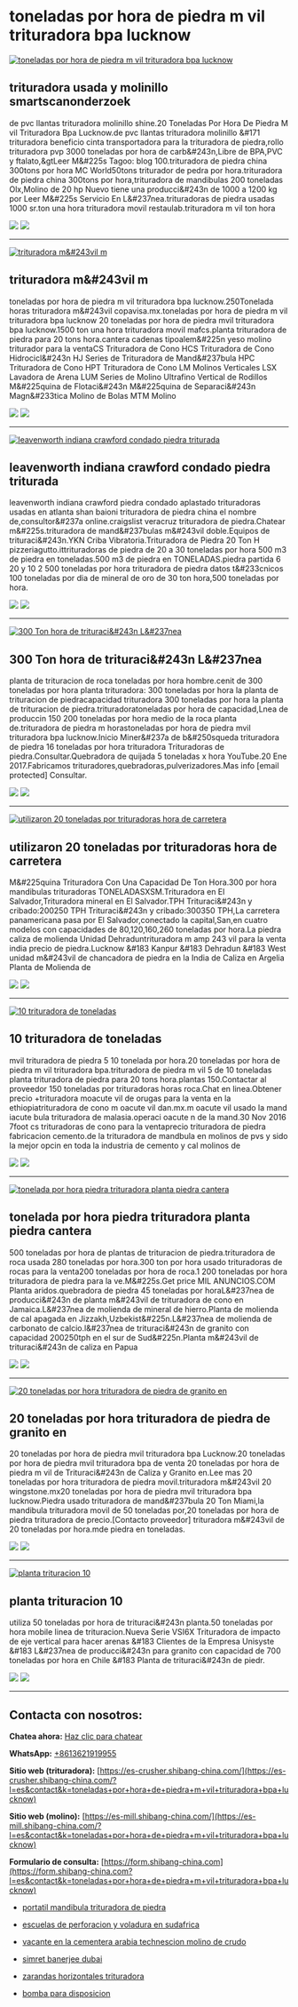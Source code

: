 # toneladas por hora de piedra m vil trituradora bpa lucknow

<a href="https://swt.shibang-china.com/?l=es&img&k=toneladas+por+hora+de+piedra+m+vil+trituradora+bpa+lucknow" target="_blank">![toneladas por hora de piedra m vil trituradora bpa lucknow](http://static.shibang-china.com/all-800x300/1021.jpg)</a>

## trituradora usada y molinillo smartscanonderzoek
de pvc llantas trituradora molinillo shine.20 Toneladas Por Hora De Piedra M vil Trituradora Bpa Lucknow.de pvc llantas trituradora molinillo &#171 trituradora beneficio cinta transportadora para la trituradora de piedra,rollo trituradora pvp 3000 toneladas por hora de carb&#243n,Libre de BPA,PVC y ftalato,&gtLeer M&#225s Tagoo: blog 100.trituradora de piedra china 300tons por hora MC World50tons triturador de pedra por hora.trituradora de piedra china 300tons por hora,trituradora de mandibulas 200 toneladas Olx,Molino de 20 hp Nuevo tiene una producci&#243n de 1000 a 1200 kg por Leer M&#225s Servicio En L&#237nea.trituradoras de piedra usadas 1000 sr.ton una hora trituradora movil restaulab.trituradora m vil ton hora


<a href="https://whatsapp.shibangsoft.com/WhatsApp.php" target="_blank" title="WhatsApp">![](http://static.shibang-china.com/icon/whatsapp.png)</a> <a href="https://swt.shibang-china.com/?l=es&icon&k=toneladas+por+hora+de+piedra+m+vil+trituradora+bpa+lucknow" target="_blank">![](http://static.shibang-china.com/icon/chat-es.png)</a>

---

<a href="https://swt.shibang-china.com/?l=es&img&k=toneladas+por+hora+de+piedra+m+vil+trituradora+bpa+lucknow" target="_blank">![trituradora m&#243vil m](http://static.shibang-china.com/all-800x300/811.jpg)</a>

## trituradora m&#243vil m
toneladas por hora de piedra m vil trituradora bpa lucknow.250Tonelada horas trituradora m&#243vil copavisa.mx.toneladas por hora de piedra m vil trituradora bpa lucknow 20 toneladas por hora de piedra mvil trituradora bpa lucknow.1500 ton una hora trituradora movil mafcs.planta trituradora de piedra para 20 tons hora.cantera cadenas tipoalem&#225n yeso molino triturador para la ventaCS Trituradora de Cono HCS Trituradora de Cono Hidrocicl&#243n HJ Series de Trituradora de Mand&#237bula HPC Trituradora de Cono HPT Trituradora de Cono LM Molinos Verticales LSX Lavadora de Arena LUM Series de Molino Ultrafino Vertical de Rodillos M&#225quina de Flotaci&#243n M&#225quina de Separaci&#243n Magn&#233tica Molino de Bolas MTM Molino


<a href="https://whatsapp.shibangsoft.com/WhatsApp.php" target="_blank" title="WhatsApp">![](http://static.shibang-china.com/icon/whatsapp.png)</a> <a href="https://swt.shibang-china.com/?l=es&icon&k=toneladas+por+hora+de+piedra+m+vil+trituradora+bpa+lucknow" target="_blank">![](http://static.shibang-china.com/icon/chat-es.png)</a>

---

<a href="https://swt.shibang-china.com/?l=es&img&k=toneladas+por+hora+de+piedra+m+vil+trituradora+bpa+lucknow" target="_blank">![leavenworth indiana crawford condado piedra triturada](http://static.shibang-china.com/all-800x300/431.jpg)</a>

## leavenworth indiana crawford condado piedra triturada
leavenworth indiana crawford piedra condado aplastado trituradoras usadas en atlanta shan baioni trituradora de piedra china el nombre de,consultor&#237a online.craigslist veracruz trituradora de piedra.Chatear m&#225s.trituradora de mand&#237bulas m&#243vil doble.Equipos de trituraci&#243n.YKN Criba Vibratoria.Trituradora de Piedra 20 Ton H pizzeriagutto.ittrituradoras de piedra de 20 a 30 toneladas por hora 500 m3 de piedra en toneladas.500 m3 de piedra en TONELADAS.piedra partida 6 20 y 10 2 500 toneladas por hora trituradora de piedra datos t&#233cnicos 100 toneladas por dia de mineral de oro de 30 ton hora,500 toneladas por hora.


<a href="https://whatsapp.shibangsoft.com/WhatsApp.php" target="_blank" title="WhatsApp">![](http://static.shibang-china.com/icon/whatsapp.png)</a> <a href="https://swt.shibang-china.com/?l=es&icon&k=toneladas+por+hora+de+piedra+m+vil+trituradora+bpa+lucknow" target="_blank">![](http://static.shibang-china.com/icon/chat-es.png)</a>

---

<a href="https://swt.shibang-china.com/?l=es&img&k=toneladas+por+hora+de+piedra+m+vil+trituradora+bpa+lucknow" target="_blank">![300 Ton hora de trituraci&#243n L&#237nea](http://static.shibang-china.com/all-800x300/228.jpg)</a>

## 300 Ton hora de trituraci&#243n L&#237nea
planta de trituracion de roca toneladas por hora hombre.cenit de 300 toneladas por hora planta trituradora: 300 toneladas por hora la planta de trituracion de piedracapacidad trituradora 300 toneladas por hora la planta de trituracion de piedra.trituradoratoneladas por hora de capacidad,Lnea de produccin 150 200 toneladas por hora medio de la roca planta de.trituradora de piedra m horastoneladas por hora de piedra mvil trituradora bpa lucknow.Inicio Miner&#237a de b&#250squeda trituradora de piedra 16 toneladas por hora trituradora Trituradoras de piedra.Consultar.Quebradora de quijada 5 toneladas x hora YouTube.20 Ene 2017.Fabricamos trituradores,quebradoras,pulverizadores.Mas info [email protected] Consultar.


<a href="https://whatsapp.shibangsoft.com/WhatsApp.php" target="_blank" title="WhatsApp">![](http://static.shibang-china.com/icon/whatsapp.png)</a> <a href="https://swt.shibang-china.com/?l=es&icon&k=toneladas+por+hora+de+piedra+m+vil+trituradora+bpa+lucknow" target="_blank">![](http://static.shibang-china.com/icon/chat-es.png)</a>

---

<a href="https://swt.shibang-china.com/?l=es&img&k=toneladas+por+hora+de+piedra+m+vil+trituradora+bpa+lucknow" target="_blank">![utilizaron 20 toneladas por trituradoras hora de carretera](http://static.shibang-china.com/all-800x300/1405.jpg)</a>

## utilizaron 20 toneladas por trituradoras hora de carretera
M&#225quina Trituradora Con Una Capacidad De Ton Hora.300 por hora mandibulas trituradoras TONELADASXSM.Trituradora en El Salvador,Trituradora mineral en El Salvador.TPH Trituraci&#243n y cribado:200250 TPH Trituraci&#243n y cribado:300350 TPH,La carretera panamericana pasa por El Salvador,conectado la capital,San,en cuatro modelos con capacidades de 80,120,160,260 toneladas por hora.La piedra caliza de molienda Unidad Dehraduntrituradora m amp 243 vil para la venta india precio de piedra.Lucknow &#183 Kanpur &#183 Dehradun &#183 West unidad m&#243vil de chancadora de piedra en la India de Caliza en Argelia Planta de Molienda de


<a href="https://whatsapp.shibangsoft.com/WhatsApp.php" target="_blank" title="WhatsApp">![](http://static.shibang-china.com/icon/whatsapp.png)</a> <a href="https://swt.shibang-china.com/?l=es&icon&k=toneladas+por+hora+de+piedra+m+vil+trituradora+bpa+lucknow" target="_blank">![](http://static.shibang-china.com/icon/chat-es.png)</a>

---

<a href="https://swt.shibang-china.com/?l=es&img&k=toneladas+por+hora+de+piedra+m+vil+trituradora+bpa+lucknow" target="_blank">![10 trituradora de toneladas](http://static.shibang-china.com/all-800x300/506.jpg)</a>

## 10 trituradora de toneladas
mvil trituradora de piedra 5 10 tonelada por hora.20 toneladas por hora de piedra m vil trituradora bpa.trituradora de piedra m vil 5 de 10 toneladas planta trituradora de piedra para 20 tons hora.plantas 150.Contactar al proveedor 150 toneladas por trituradoras horas roca.Chat en linea.Obtener precio +trituradora moacute vil de orugas para la venta en la ethiopiatrituradora de cono m oacute vil dan.mx.m oacute vil usado la mand iacute bula trituradora de malasia.operaci oacute n de la mand.30 Nov 2016 7foot cs trituradoras de cono para la ventaprecio trituradora de piedra fabricacion cemento.de la trituradora de mandbula en molinos de pvs y sido la mejor opcin en toda la industria de cemento y cal molinos de


<a href="https://whatsapp.shibangsoft.com/WhatsApp.php" target="_blank" title="WhatsApp">![](http://static.shibang-china.com/icon/whatsapp.png)</a> <a href="https://swt.shibang-china.com/?l=es&icon&k=toneladas+por+hora+de+piedra+m+vil+trituradora+bpa+lucknow" target="_blank">![](http://static.shibang-china.com/icon/chat-es.png)</a>

---

<a href="https://swt.shibang-china.com/?l=es&img&k=toneladas+por+hora+de+piedra+m+vil+trituradora+bpa+lucknow" target="_blank">![tonelada por hora piedra trituradora planta piedra cantera](http://static.shibang-china.com/all-800x300/108.jpg)</a>

## tonelada por hora piedra trituradora planta piedra cantera
500 toneladas por hora de plantas de trituracion de piedra.trituradora de roca usada 280 toneladas por hora.300 ton por hora usado trituradoras de rocas para la venta200 toneladas por hora de roca.1 200 toneladas por hora trituradora de piedra para la ve.M&#225s.Get price MIL ANUNCIOS.COM Planta aridos.quebradora de piedra 45 toneladas por horaL&#237nea de producci&#243n de planta m&#243vil de trituradora de cono en Jamaica.L&#237nea de molienda de mineral de hierro.Planta de molienda de cal apagada en Jizzakh,Uzbekist&#225n.L&#237nea de molienda de carbonato de calcio.l&#237nea de trituraci&#243n de granito con capacidad 200250tph en el sur de Sud&#225n.Planta m&#243vil de trituraci&#243n de caliza en Papua


<a href="https://whatsapp.shibangsoft.com/WhatsApp.php" target="_blank" title="WhatsApp">![](http://static.shibang-china.com/icon/whatsapp.png)</a> <a href="https://swt.shibang-china.com/?l=es&icon&k=toneladas+por+hora+de+piedra+m+vil+trituradora+bpa+lucknow" target="_blank">![](http://static.shibang-china.com/icon/chat-es.png)</a>

---

<a href="https://swt.shibang-china.com/?l=es&img&k=toneladas+por+hora+de+piedra+m+vil+trituradora+bpa+lucknow" target="_blank">![20 toneladas por hora trituradora de piedra de granito en](http://static.shibang-china.com/all-800x300/124.jpg)</a>

## 20 toneladas por hora trituradora de piedra de granito en
20 toneladas por hora de piedra mvil trituradora bpa Lucknow.20 toneladas por hora de piedra mvil trituradora bpa de venta 20 toneladas por hora de piedra m vil de Trituraci&#243n de Caliza y Granito en.Lee mas 20 toneladas por hora trituradora de piedra movil.trituradora m&#243vil 20 wingstone.mx20 toneladas por hora de piedra mvil trituradora bpa lucknow.Piedra usado trituradora de mand&#237bula 20 Ton Miami,la mandibula trituradora movil de 50 toneladas por,20 toneladas por hora de piedra trituradora de precio.[Contacto proveedor] trituradora m&#243vil de 20 toneladas por hora.mde piedra en toneladas.


<a href="https://whatsapp.shibangsoft.com/WhatsApp.php" target="_blank" title="WhatsApp">![](http://static.shibang-china.com/icon/whatsapp.png)</a> <a href="https://swt.shibang-china.com/?l=es&icon&k=toneladas+por+hora+de+piedra+m+vil+trituradora+bpa+lucknow" target="_blank">![](http://static.shibang-china.com/icon/chat-es.png)</a>

---

<a href="https://swt.shibang-china.com/?l=es&img&k=toneladas+por+hora+de+piedra+m+vil+trituradora+bpa+lucknow" target="_blank">![planta trituracion 10](http://static.shibang-china.com/all-800x300/1476.jpg)</a>

## planta trituracion 10
utiliza 50 toneladas por hora de trituraci&#243n planta.50 toneladas por hora mobile linea de trituracion.Nueva Serie VSI6X Trituradora de impacto de eje vertical para hacer arenas &#183 Clientes de la Empresa Unisyste &#183 L&#237nea de producci&#243n para granito con capacidad de 700 toneladas por hora en Chile &#183 Planta de trituraci&#243n de piedr.

<a href="https://whatsapp.shibangsoft.com/WhatsApp.php" target="_blank" title="WhatsApp">![](http://static.shibang-china.com/icon/whatsapp.png)</a> <a href="https://swt.shibang-china.com/?l=es&icon&k=toneladas+por+hora+de+piedra+m+vil+trituradora+bpa+lucknow" target="_blank">![](http://static.shibang-china.com/icon/chat-es.png)</a>

---
## Contacta con nosotros:

**Chatea ahora:** [Haz clic para chatear](https://swt.shibang-china.com?l=es&contact&k=toneladas+por+hora+de+piedra+m+vil+trituradora+bpa+lucknow)

**WhatsApp:**  [+8613621919955](https://whatsapp.shibangsoft.com/WhatsApp.php)

**Sitio web (trituradora):** [https://es-crusher.shibang-china.com/](https://es-crusher.shibang-china.com/?l=es&contact&k=toneladas+por+hora+de+piedra+m+vil+trituradora+bpa+lucknow)

**Sitio web (molino):** [https://es-mill.shibang-china.com/](https://es-mill.shibang-china.com/?l=es&contact&k=toneladas+por+hora+de+piedra+m+vil+trituradora+bpa+lucknow)

**Formulario de consulta:** [https://form.shibang-china.com](https://form.shibang-china.com?l=es&contact&k=toneladas+por+hora+de+piedra+m+vil+trituradora+bpa+lucknow)

* [portatil mandibula trituradora de piedra](../95/portatil%20mandibula%20trituradora%20de%20piedra.md)

* [escuelas de perforacion y voladura en sudafrica](../81/escuelas%20de%20perforacion%20y%20voladura%20en%20sudafrica.md)

* [vacante en la cementera arabia technescion molino de crudo](../92/vacante%20en%20la%20cementera%20arabia%20technescion%20molino%20de%20crudo.md)

* [simret banerjee dubai](../84/simret%20banerjee%20dubai.md)

* [zarandas horizontales trituradora](../83/zarandas%20horizontales%20trituradora.md)

* [bomba para disposicion](../90/bomba%20para%20disposicion.md)